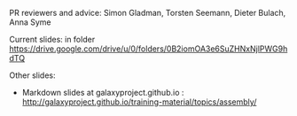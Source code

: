 
PR reviewers and advice: Simon Gladman, Torsten Seemann, Dieter Bulach, Anna Syme

Current slides: in folder https://drive.google.com/drive/u/0/folders/0B2iomOA3e6SuZHNxNjlPWG9hdTQ

Other slides:

- Markdown slides at galaxyproject.github.io : http://galaxyproject.github.io/training-material/topics/assembly/ 
